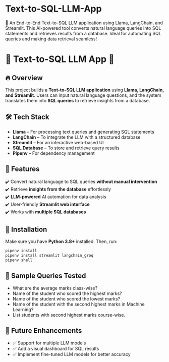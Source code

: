 # Text-to-SQL-LLM-App
🚀 An End-to-End Text-to-SQL LLM application using Llama, LangChain, and Streamlit. This AI-powered tool converts natural language queries into SQL statements and retrieves results from a database. Ideal for automating SQL queries and making data retrieval seamless!

# 📌 Text-to-SQL LLM App 🚀  

## 🔥 Overview  
This project builds a **Text-to-SQL LLM application** using **Llama, LangChain, and Streamlit**. Users can input natural language questions, and the system translates them into **SQL queries** to retrieve insights from a database.  

## 🛠️ Tech Stack  
- **Llama** – For processing text queries and generating SQL statements  
- **LangChain** – To integrate the LLM with a structured database  
- **Streamlit** – For an interactive web-based UI  
- **SQL Database** – To store and retrieve query results  
- **Pipenv** – For dependency management  

## 🚀 Features  
✔️ Convert natural language to SQL queries **without manual intervention**  
✔️ Retrieve **insights from the database** effortlessly  
✔️ **LLM-powered** AI automation for data analysis  
✔️ User-friendly **Streamlit web interface**  
✔️ Works with **multiple SQL databases**  

## 🔧 Installation  
Make sure you have **Python 3.8+** installed. Then, run:  
```bash
pipenv install
pipenv install streamlit langchain_groq
pipenv shell
```

## 📝 Sample Queries Tested
- What are the average marks class-wise?
- Name of the student who scored the highest marks?
- Name of the student who scored the lowest marks?
- Name of the student with the second highest marks in Machine Learning?
- List students with second highest marks course-wise.
  
## 🎯 Future Enhancements
- ✅ Support for multiple LLM models
- ✅ Add a visual dashboard for SQL results
- ✅ Implement fine-tuned LLM models for better accuracy
